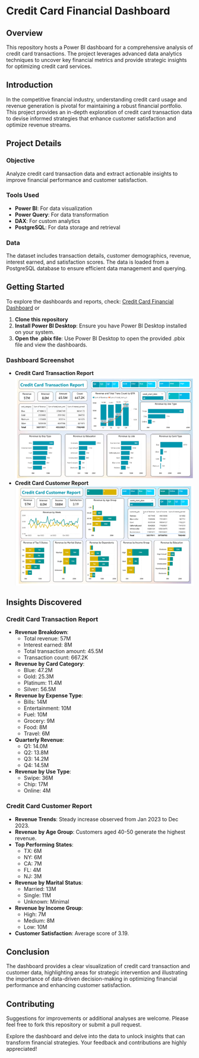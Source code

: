 # Credit Card Financial Dashboard

## Overview
This repository hosts a Power BI dashboard for a comprehensive analysis of credit card transactions. The project leverages advanced data analytics techniques to uncover key financial metrics and provide strategic insights for optimizing credit card services.

## Introduction
In the competitive financial industry, understanding credit card usage and revenue generation is pivotal for maintaining a robust financial portfolio. This project provides an in-depth exploration of credit card transaction data to devise informed strategies that enhance customer satisfaction and optimize revenue streams.

## Project Details

### Objective
Analyze credit card transaction data and extract actionable insights to improve financial performance and customer satisfaction.

### Tools Used
- **Power BI**: For data visualization
- **Power Query**: For data transformation
- **DAX**: For custom analytics
- **PostgreSQL**: For data storage and retrieval

### Data
The dataset includes transaction details, customer demographics, revenue, interest earned, and satisfaction scores. The data is loaded from a PostgreSQL database to ensure efficient data management and querying.

## Getting Started
To explore the dashboards and reports, check: [Credit Card Financial Dashboard](https://app.powerbi.com/view?r=eyJrIjoiM2Q5ZTQ5NTMtMGI0OS00N2EyLWE3MGMtNzA2NzYyMDkyYzRiIiwidCI6Ijk2NDY0YThhLWY4ZWQtNDBiMS05OWUyLTVmNmI1MGEyMDI1MCIsImMiOjN9)
or
1. **Clone this repository**
2. **Install Power BI Desktop**: Ensure you have Power BI Desktop installed on your system.
3. **Open the .pbix file**: Use Power BI Desktop to open the provided .pbix file and view the dashboards.

### Dashboard Screenshot
- **Credit Card Transaction Report**
![Credit Card Transaction Report](https://github.com/kuldeepbv/Credit-Card-Financial-Dashboard/blob/main/Credit%20Card%20Transaction%20Report.png)
- **Credit Card Customer Report**
![Credit Card Customer Report](https://github.com/kuldeepbv/Credit-Card-Financial-Dashboard/blob/main/Credit%20Card%20Customer%20Report.png)

## Insights Discovered

### Credit Card Transaction Report
- **Revenue Breakdown**:
  - Total revenue: 57M
  - Interest earned: 8M
  - Total transaction amount: 45.5M
  - Transaction count: 667.2K
- **Revenue by Card Category**:
  - Blue: 47.2M
  - Gold: 25.3M
  - Platinum: 11.4M
  - Silver: 56.5M
- **Revenue by Expense Type**:
  - Bills: 14M
  - Entertainment: 10M
  - Fuel: 10M
  - Grocery: 9M
  - Food: 8M
  - Travel: 6M
- **Quarterly Revenue**:
  - Q1: 14.0M
  - Q2: 13.8M
  - Q3: 14.2M
  - Q4: 14.5M
- **Revenue by Use Type**:
  - Swipe: 36M
  - Chip: 17M
  - Online: 4M

### Credit Card Customer Report
- **Revenue Trends**: Steady increase observed from Jan 2023 to Dec 2023.
- **Revenue by Age Group**: Customers aged 40-50 generate the highest revenue.
- **Top Performing States**:
  - TX: 6M
  - NY: 6M
  - CA: 7M
  - FL: 4M
  - NJ: 3M
- **Revenue by Marital Status**:
  - Married: 13M
  - Single: 11M
  - Unknown: Minimal
- **Revenue by Income Group**:
  - High: 7M
  - Medium: 8M
  - Low: 10M
- **Customer Satisfaction**: Average score of 3.19.

## Conclusion
The dashboard provides a clear visualization of credit card transaction and customer data, highlighting areas for strategic intervention and illustrating the importance of data-driven decision-making in optimizing financial performance and enhancing customer satisfaction.

## Contributing
Suggestions for improvements or additional analyses are welcome. Please feel free to fork this repository or submit a pull request.

Explore the dashboard and delve into the data to unlock insights that can transform financial strategies. Your feedback and contributions are highly appreciated!
